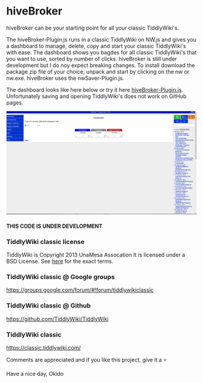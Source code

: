 # hiveBroker
hiveBroker can be your starting point for all your classic TiddlyWiki's.

The hiveBroker-Plugin.js runs in a classic TiddlyWiki on NW.js and gives you a dashboard to manage, delete, copy and start your classic TiddlyWiki's with ease.
The dashboard shows you bagdes for all classic TiddlyWiki's that you want to use, sorted by number of clicks.
hiveBroker is still under development but I do noy expect breaking changes.
To install download the package zip file of your choice, unpack and start by clicking on the nw or nw.exe.
hiveBroker uses the nwSaver-Plugin.js.

The dashboard looks like here below or try it here [hiveBroker-Plugin.js](https://qbroker.github.io/hiveBroker/).
Unfortunately saving and opening TiddlyWiki's does not work on GitHub pages.

![hiveBroker dashboard](Pictures/hiveBroker-Dashboard.png)

#### THIS CODE IS UNDER DEVELOPMENT

### TiddlyWiki classic license
TiddlyWiki is Copyright 2013 UnaMesa Assocation
It is licensed under a BSD License. See [here](https://github.com/TiddlyWiki/tiddlywiki/blob/master/html/copyright.txt) for the exact terms.

### TiddlyWiki classic @ Google groups
https://groups.google.com/forum/#!forum/tiddlywikiclassic

### TiddlyWiki classic @ Github
https://github.com/TiddlyWiki/TiddlyWiki

### TiddlyWiki classic
https://classic.tiddlywiki.com/


Comments are appreciated and if you like this project, give it a :star:


Have a nice day, Okido
